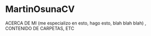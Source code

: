 # MartinOsunaCV


ACERCA DE MI (me especializo en esto, hago esto, blah blah blah) , CONTENIDO DE CARPETAS, ETC

